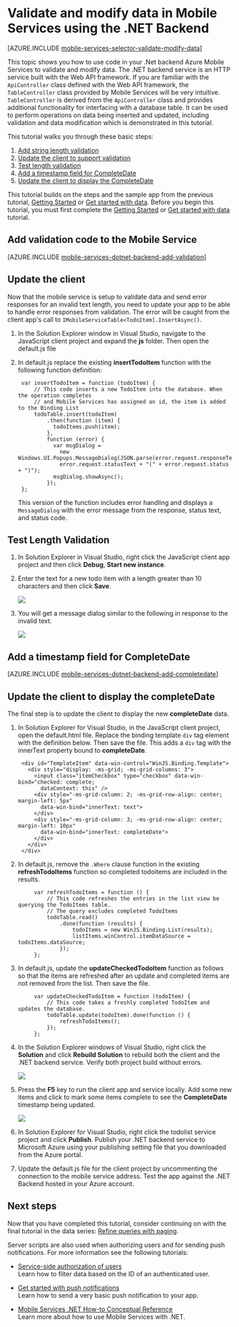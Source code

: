 <properties 
	pageTitle="Use the .Net backend to validate and modify data (Windows Store) | Mobile Dev Center" 
	description="Learn how to validate, modify, and augment data for your Javascript Windows Store app with .Net backend Windows Azure Mobile Services." 
	services="mobile-services" 
	documentationCenter="windows" 
	authors="wesmc7777" 
	manager="dwrede" 
	editor=""/>

<tags 
	ms.service="mobile-services" 
	ms.workload="mobile" 
	ms.tgt_pltfrm="mobile-windows-store" 
	ms.devlang="javascript" 
	ms.topic="article" 
	ms.date="09/26/2014" 
	ms.author="wesmc"/>

# Validate and modify data in Mobile Services using the .NET Backend

[AZURE.INCLUDE [mobile-services-selector-validate-modify-data](../includes/mobile-services-selector-validate-modify-data.md)]

This topic shows you how to use code in your .Net backend Azure Mobile Services to validate and modify data. The .NET backend service is an HTTP service built with the Web API framework. If you are familiar with the `ApiController` class defined with the Web API framework, the `TableController` class provided by Mobile Services will be very intuitive. `TableController` is derived from the `ApiController` class and provides additional functionality for interfacing with a database table. It can be used to perform operations on data being inserted and updated, including validation and data modification which is demonstrated in this tutorial. 

This tutorial walks you through these basic steps:

1. [Add string length validation]
2. [Update the client to support validation]
3. [Test length validation]
4. [Add a timestamp field for CompleteDate]
5. [Update the client to display the CompleteDate]

This tutorial builds on the steps and the sample app from the previous tutorial, [Getting Started] or [Get started with data](/en-us/documentation/articles/mobile-services-dotnet-backend-windows-store-javascript-get-started-data/). Before you begin this tutorial, you must first complete the [Getting Started] or [Get started with data](/en-us/documentation/articles/mobile-services-dotnet-backend-windows-store-javascript-get-started-data/) tutorial.  

## <a name="string-length-validation"></a>Add validation code to the Mobile Service

[AZURE.INCLUDE [mobile-services-dotnet-backend-add-validation](../includes/mobile-services-dotnet-backend-add-validation.md)]


## <a name="update-client-validation"></a>Update the client

Now that the mobile service is setup to validate data and send error responses for an invalid text length, you need to update your app to be able to handle error responses from validation. The error will be caught from the client app's call to `IMobileServiceTable<TodoItem].InsertAsync()`.

1. In the Solution Explorer window in Visual Studio, navigate to the JavaScript client project and expand the **js** folder. Then open the default.js file

2. In default.js replace the existing **insertTodoItem** function with the following function definition:


        var insertTodoItem = function (todoItem) {
            // This code inserts a new TodoItem into the database. When the operation completes
            // and Mobile Services has assigned an id, the item is added to the Binding List
            todoTable.insert(todoItem)
                .then(function (item) {
                  todoItems.push(item);
                },
                function (error) {
                  var msgDialog =
                    new Windows.UI.Popups.MessageDialog(JSON.parse(error.request.responseText).message,
                    error.request.statusText + "(" + error.request.status + ")");
                  msgDialog.showAsync();
                });
        };

   	This version of the function includes error handling and displays a `MessageDialog` with the error message from the response, status text, and status code.

## <a name="test-length-validation"></a>Test Length Validation

1. In Solution Explorer in Visual Studio, right click the JavaScript client app project and then click **Debug**, **Start new instance**.

2. Enter the text for a new todo item with a length greater than 10 characters and then click **Save**.

    ![][1]

3. You will get a message dialog similar to the following in response to the invalid text.

    ![][2]

## <a name="add-timestamp"></a>Add a timestamp field for CompleteDate


[AZURE.INCLUDE [mobile-services-dotnet-backend-add-completedate](../includes/mobile-services-dotnet-backend-add-completedate.md)]

## <a name="update-client-timestamp"></a>Update the client to display the completeDate

The final step is to update the client to display the new **completeDate** data. 


1. In Solution Explorer for Visual Studio, in the JavaScript client project, open the default.html file. Replace the binding template `div` tag element with the definition below. Then save the file. This adds a `div` tag with the innerText property bound to **completeDate**.
	      
        <div id="TemplateItem" data-win-control="WinJS.Binding.Template">
          <div style="display: -ms-grid; -ms-grid-columns: 3">
            <input class="itemCheckbox" type="checkbox" data-win-bind="checked: complete; 
              dataContext: this" />
            <div style="-ms-grid-column: 2; -ms-grid-row-align: center; margin-left: 5px" 
              data-win-bind="innerText: text">
            </div>
            <div style="-ms-grid-column: 3; -ms-grid-row-align: center; margin-left: 10px" 
              data-win-bind="innerText: completeDate">
            </div>
          </div>
        </div>



2. In default.js, remove the `.Where` clause function in the existing **refreshTodoItems** function so completed todoitems are included in the results.

            var refreshTodoItems = function () {
                // This code refreshes the entries in the list view be querying the TodoItems table.
                // The query excludes completed TodoItems
                todoTable.read()
                    .done(function (results) {
                        todoItems = new WinJS.Binding.List(results);
                        listItems.winControl.itemDataSource = todoItems.dataSource;
                    });
            };


3. In default.js, update the **updateCheckedTodoItem** function as follows so that the items are refreshed after an update and completed items are not removed from the list. Then save the file.	

            var updateCheckedTodoItem = function (todoItem) {
                // This code takes a freshly completed TodoItem and updates the database. 
                todoTable.update(todoItem).done(function () {
                    refreshTodoItems();
                });
            };


4. In the Solution Explorer windows of Visual Studio, right click the **Solution** and click **Rebuild Solution** to rebuild both the client and the .NET backend service. Verify both project build without errors.

    ![][3]
	
5. Press the **F5** key to run the client app and service locally. Add some new items and click to mark some items complete to see the **CompleteDate** timestamp being updated.

    ![][4]

6. In Solution Explorer for Visual Studio, right click the todolist service project and click **Publish**. Publish your .NET backend service to Microsoft Azure using your publishing setting file that you downloaded from the Azure portal.

7. Update the default.js file for the client project by uncommenting the connection to the mobile service address. Test the app against the .NET Backend hosted in your Azure account.




## <a name="next-steps"> </a>Next steps

Now that you have completed this tutorial, consider continuing on with the final tutorial in the data series: [Refine queries with paging].

Server scripts are also used when authorizing users and for sending push notifications. For more information see the following tutorials:

* [Service-side authorization of users]
  <br/>Learn how to filter data based on the ID of an authenticated user.

* [Get started with push notifications] 
  <br/>Learn how to send a very basic push notification to your app.

* [Mobile Services .NET How-to Conceptual Reference]
  <br/>Learn more about how to use Mobile Services with .NET.

<!-- Anchors. -->
[Add string length validation]: #string-length-validation
[Update the client to support validation]: #update-client-validation
[Test length validation]: #test-length-validation
[Add a timestamp field for CompleteDate]: #add-timestamp
[Update the client to display the CompleteDate]: #update-client-timestamp
[Next Steps]: #next-steps

<!-- Images. -->
[1]: ./media/mobile-services-dotnet-backend-windows-store-javascript-validate-modify-data/mobile-services-invalid-text-length.png
[2]: ./media/mobile-services-dotnet-backend-windows-store-javascript-validate-modify-data/mobile-services-invalid-text-length-exception-dialog.png
[3]: ./media/mobile-services-dotnet-backend-windows-store-javascript-validate-modify-data/mobile-services-rebuild-solution.png
[4]: ./media/mobile-services-dotnet-backend-windows-store-javascript-validate-modify-data/mobile-services-final-local-app-run.png



<!-- URLs. -->
[Get started with Mobile Services]: /en-us/develop/mobile/tutorials/get-started/#create-new-service
[Service-side authorization of users]: /en-us/documentation/articles/mobile-services-dotnet-backend-windows-store-javascript-authorize-users-in-scripts/
[Refine queries with paging]: /en-us/develop/mobile/tutorials/add-paging-to-data-dotnet
[Getting Started]: /en-us/documentation/articles/mobile-services-dotnet-backend-windows-store-javascript-get-started/
[Get started with authentication]: /en-us/documentation/articles/mobile-services-dotnet-backend-windows-store-javascript-get-started-users/
[Get started with push notifications]: /en-us/documentation/articles/mobile-services-dotnet-backend-windows-store-javascript-get-started-push/
[JavaScript and HTML]: /en-us/develop/mobile/tutorials/validate-modify-and-augment-data-js

[Management Portal]: https://manage.windowsazure.com/
[Azure Management Portal]: https://manage.windowsazure.com/
[Mobile Services .NET How-to Conceptual Reference]: /en-us/develop/mobile/how-to-guides/work-with-net-client-library
